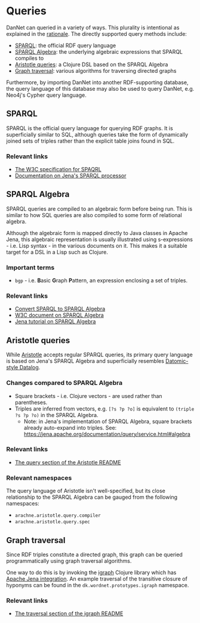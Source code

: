 Queries
=======
DanNet can queried in a variety of ways. This plurality is intentional as explained in the [rationale](rationale.md). The directly supported query methods include:

* [SPARQL](#sparql): the official RDF query language
* [SPARQL Algebra](#sparql-algebra): the underlying algebraic expressions that SPARQL compiles to
* [Aristotle queries](#aristotle-queries): a Clojure DSL based on the SPARQL Algebra
* [Graph traversal](#graph-traversal): various algorithms for traversing directed graphs

Furthermore, by importing DanNet into another RDF-supporting database, the query language of this database may also be used to query DanNet, e.g. Neo4j's Cypher query language.

SPARQL
------
SPARQL is the official query language for querying RDF graphs. It is superficially similar to SQL, although queries take the form of dynamically joined sets of triples rather than the explicit table joins found in SQL.

### Relevant links
* [The W3C specification for SPAQRL](https://www.w3.org/TR/sparql11-query/)
* [Documentation on Jena's SPARQL processor](http://loopasam.github.io/jena-doc/documentation/query/index.html)

SPARQL Algebra
--------------
SPARQL queries are compiled to an algebraic form before being run. This is similar to how SQL queries are also compiled to some form of relational algebra.

Although the algebraic form is mapped directly to Java classes in Apache Jena, this algebraic representation is usually illustrated using s-expressions - i.e. Lisp syntax - in the various documents on it. This makes it a suitable target for a DSL in a Lisp such as Clojure. 

### Important terms
* `bgp` - i.e. **B**asic **G**raph **P**attern, an expression enclosing a set of triples.

### Relevant links
* [Convert SPARQL to SPARQL Algebra](http://sparql.org/query-validator.html)
* [W3C document on SPARQL Algebra](https://www.w3.org/2011/09/SparqlAlgebra/ARQalgebra)
* [Jena tutorial on SPARQL Algebra](https://jena.apache.org/documentation/query/manipulating_sparql_using_arq.html)

Aristotle queries
-----------------
While [Aristotle](https://github.com/arachne-framework/aristotle) accepts regular SPARQL queries, its primary query language is based on Jena's SPARQL Algebra and superficially resembles [Datomic-style Datalog](https://docs.datomic.com/on-prem/query/query.html).

### Changes compared to SPARQL Algebra
* Square brackets - i.e. Clojure vectors - are used rather than parentheses.
* Triples are inferred from vectors, e.g. `[?s ?p ?o]` is equivalent to `(triple ?s ?p ?o)` in the SPARQL Algebra.
  - Note: in Jena's implementation of SPARQL Algebra, square brackets already auto-expand into triples. See: https://jena.apache.org/documentation/query/service.html#algebra
    
### Relevant links
* [The query section of the Aristotle README](https://github.com/arachne-framework/aristotle#query)

### Relevant namespaces
The query language of Aristotle isn't well-specified, but its close relationship to the SPARQL Algebra can be gauged from the following namespaces:

* `arachne.aristotle.query.compiler`
* `arachne.aristotle.query.spec`

Graph traversal
---------------
Since RDF triples constitute a directed graph, this graph can be queried programmatically using graph traversal algorithms.

One way to do this is by invoking the [igraph](https://github.com/kuhumcst/DanNet/tree/feature/igraph) Clojure library which has [Apache Jena integration](https://github.com/ont-app/igraph-jena). An example traversal of the transitive closure of hyponyms can be found in the `dk.wordnet.prototypes.igraph` namespace.

### Relevant links
* [The traversal section of the igraph README](https://github.com/ont-app/igraph#Traversal)
